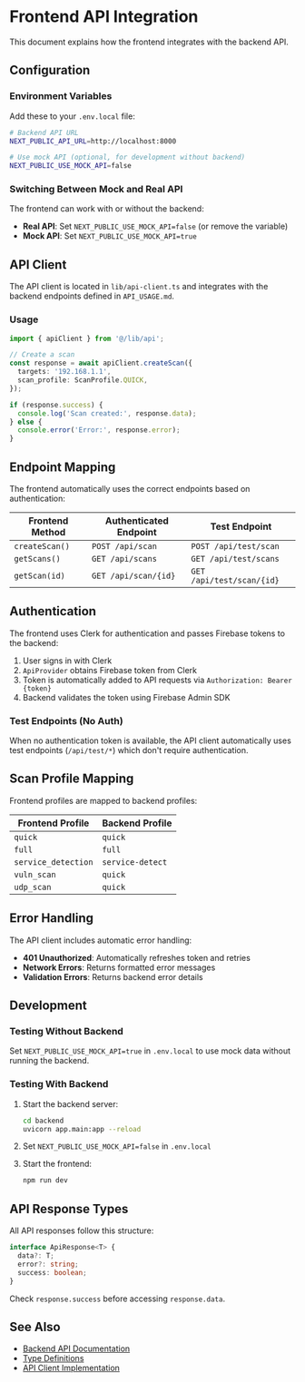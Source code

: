 # Frontend API Integration

This document explains how the frontend integrates with the backend API.

## Configuration

### Environment Variables

Add these to your `.env.local` file:

```bash
# Backend API URL
NEXT_PUBLIC_API_URL=http://localhost:8000

# Use mock API (optional, for development without backend)
NEXT_PUBLIC_USE_MOCK_API=false
```

### Switching Between Mock and Real API

The frontend can work with or without the backend:

- **Real API**: Set `NEXT_PUBLIC_USE_MOCK_API=false` (or remove the variable)
- **Mock API**: Set `NEXT_PUBLIC_USE_MOCK_API=true`

## API Client

The API client is located in `lib/api-client.ts` and integrates with the backend endpoints defined in `API_USAGE.md`.

### Usage

```typescript
import { apiClient } from '@/lib/api';

// Create a scan
const response = await apiClient.createScan({
  targets: '192.168.1.1',
  scan_profile: ScanProfile.QUICK,
});

if (response.success) {
  console.log('Scan created:', response.data);
} else {
  console.error('Error:', response.error);
}
```

## Endpoint Mapping

The frontend automatically uses the correct endpoints based on authentication:

| Frontend Method | Authenticated Endpoint | Test Endpoint |
|----------------|----------------------|---------------|
| `createScan()` | `POST /api/scan` | `POST /api/test/scan` |
| `getScans()` | `GET /api/scans` | `GET /api/test/scans` |
| `getScan(id)` | `GET /api/scan/{id}` | `GET /api/test/scan/{id}` |

## Authentication

The frontend uses Clerk for authentication and passes Firebase tokens to the backend:

1. User signs in with Clerk
2. `ApiProvider` obtains Firebase token from Clerk
3. Token is automatically added to API requests via `Authorization: Bearer {token}`
4. Backend validates the token using Firebase Admin SDK

### Test Endpoints (No Auth)

When no authentication token is available, the API client automatically uses test endpoints (`/api/test/*`) which don't require authentication.

## Scan Profile Mapping

Frontend profiles are mapped to backend profiles:

| Frontend Profile | Backend Profile |
|-----------------|----------------|
| `quick` | `quick` |
| `full` | `full` |
| `service_detection` | `service-detect` |
| `vuln_scan` | `quick` |
| `udp_scan` | `quick` |

## Error Handling

The API client includes automatic error handling:

- **401 Unauthorized**: Automatically refreshes token and retries
- **Network Errors**: Returns formatted error messages
- **Validation Errors**: Returns backend error details

## Development

### Testing Without Backend

Set `NEXT_PUBLIC_USE_MOCK_API=true` in `.env.local` to use mock data without running the backend.

### Testing With Backend

1. Start the backend server:
   ```bash
   cd backend
   uvicorn app.main:app --reload
   ```

2. Set `NEXT_PUBLIC_USE_MOCK_API=false` in `.env.local`

3. Start the frontend:
   ```bash
   npm run dev
   ```

## API Response Types

All API responses follow this structure:

```typescript
interface ApiResponse<T> {
  data?: T;
  error?: string;
  success: boolean;
}
```

Check `response.success` before accessing `response.data`.

## See Also

- [Backend API Documentation](./API_USAGE.md)
- [Type Definitions](./types/api.ts)
- [API Client Implementation](./lib/api-client.ts)
